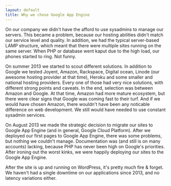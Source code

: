 ```yaml
---
layout: default
title: Why we chose Google App Engine
---
```


On our company we didn't have the afford to use sysadmins to manage our servers. This became a problem, because our hosting abilities didn't match our service level and quality. In addition, we had the typical server-based LAMP structure, which meant that there were multiple sites running on the same server. When PHP or database went kaput due to the high load, our phones started to ring. Not funny.

On summer 2013 we started to scout different solutions. In addition to Google we tested Joyent, Amazon, Rackspace, Digital ocean, Linode (our awesome hosting provider at that time), Heroku and some smaller and national hosting providers. Every one of those had very nice solutions, with different strong points and caveats. In the end, selection was between Amazon and Google. At that time, Amazon had more mature ecosystem, but there were clear signs that Google was coming fast to their turf. And if we would have chosen Amazon, there wouldn't have been any noticable difference on web development. We still would have needed to use constant sysadmin services.

On August 2013 we made the strategic decision to migrate our sites to Google App Engine (and in general, Google Cloud Platform). After we deployed our first pages to Google App Engine, there was some problems, but nothing we couldn't manage. Documentation was (and still is on many accounts) lacking, because PHP has never been high on Google's priorities. After ironing out the worst kinks, we were happily deploying our sites to the Google App Engine.

After the site is up and running on WordPress, it's pretty much fire & forget. We haven't had a single downtime on our applications since 2013, and no latency variations either.
